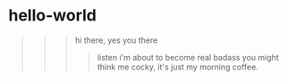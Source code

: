 # hello-world
>>> hi there, yes you there 
>>>> listen i'm about to become real badass
>>> you might think me cocky, it's just my morning coffee.
